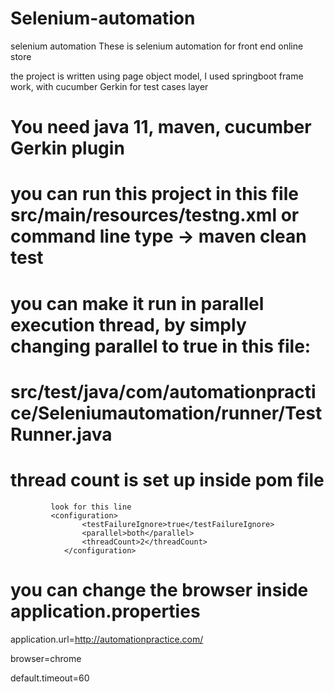 # Selenium-automation
selenium automation
These is selenium automation for front end online store

the project is written using page object model, I used springboot frame work, with cucumber Gerkin for test cases layer

# You need java 11, maven, cucumber Gerkin plugin

# you can run this project in this file src/main/resources/testng.xml or command line type -> maven clean test

# you can make it run in parallel execution thread, by simply changing parallel to true in this file:

# src/test/java/com/automationpractice/Seleniumautomation/runner/TestRunner.java
# thread count is set up inside pom file
             look for this line 
             <configuration>
                    <testFailureIgnore>true</testFailureIgnore>
                    <parallel>both</parallel>
                    <threadCount>2</threadCount>
                </configuration>
                
# you can change the browser inside application.properties

application.url=http://automationpractice.com/

browser=chrome

default.timeout=60

